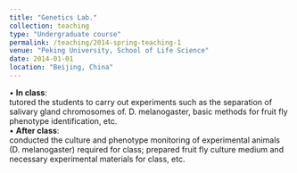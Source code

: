 ```yaml
---
title: "Genetics Lab."
collection: teaching
type: "Undergraduate course"
permalink: /teaching/2014-spring-teaching-1
venue: "Peking University, School of Life Science"
date: 2014-01-01
location: "Beijing, China"
---
```


• **In class**:   
tutored the students to carry out experiments such as the separation of salivary gland chromosomes of. D. melanogaster, basic methods for fruit fly phenotype identification, etc.  
• **After class**:   
conducted the culture and phenotype monitoring of experimental animals (D. melanogaster) required for class; prepared fruit fly culture medium and necessary experimental materials for class, etc.
